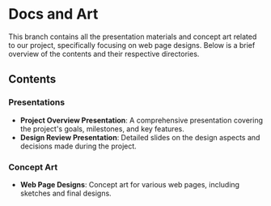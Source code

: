 # Docs and Art

This branch contains all the presentation materials and concept art related to our project, specifically focusing on web page designs. Below is a brief overview of the contents and their respective directories.

## Contents

### Presentations
- **Project Overview Presentation**: A comprehensive presentation covering the project's goals, milestones, and key features.
- **Design Review Presentation**: Detailed slides on the design aspects and decisions made during the project.

### Concept Art
- **Web Page Designs**: Concept art for various web pages, including sketches and final designs.

